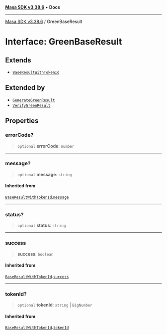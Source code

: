 [**Masa SDK v3.38.6**](../README.md) • **Docs**

***

[Masa SDK v3.38.6](../globals.md) / GreenBaseResult

# Interface: GreenBaseResult

## Extends

- [`BaseResultWithTokenId`](BaseResultWithTokenId.md)

## Extended by

- [`GenerateGreenResult`](GenerateGreenResult.md)
- [`VerifyGreenResult`](VerifyGreenResult.md)

## Properties

### errorCode?

> `optional` **errorCode**: `number`

***

### message?

> `optional` **message**: `string`

#### Inherited from

[`BaseResultWithTokenId`](BaseResultWithTokenId.md).[`message`](BaseResultWithTokenId.md#message)

***

### status?

> `optional` **status**: `string`

***

### success

> **success**: `boolean`

#### Inherited from

[`BaseResultWithTokenId`](BaseResultWithTokenId.md).[`success`](BaseResultWithTokenId.md#success)

***

### tokenId?

> `optional` **tokenId**: `string` \| `BigNumber`

#### Inherited from

[`BaseResultWithTokenId`](BaseResultWithTokenId.md).[`tokenId`](BaseResultWithTokenId.md#tokenid)
